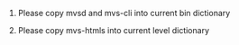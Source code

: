 1. Please copy mvsd and mvs-cli into current bin dictionary

2. Please copy mvs-htmls into current level dictionary


